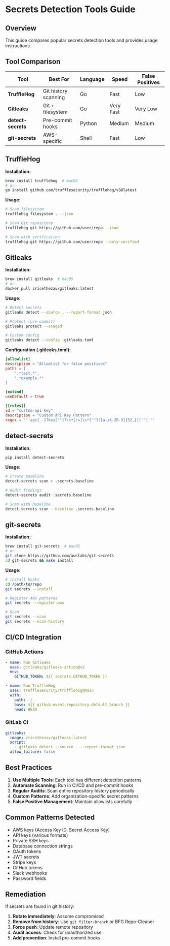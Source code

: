 # Secrets Detection Tools Guide

## Overview

This guide compares popular secrets detection tools and provides usage instructions.

## Tool Comparison

| Tool | Best For | Language | Speed | False Positives |
|------|----------|----------|-------|-----------------|
| **TruffleHog** | Git history scanning | Go | Fast | Low |
| **Gitleaks** | Git + filesystem | Go | Very Fast | Very Low |
| **detect-secrets** | Pre-commit hooks | Python | Medium | Medium |
| **git-secrets** | AWS-specific | Shell | Fast | Low |

## TruffleHog

**Installation:**

```bash
brew install trufflehog  # macOS
# or
go install github.com/trufflesecurity/trufflehog/v3@latest
```

**Usage:**

```bash
# Scan filesystem
trufflehog filesystem . --json

# Scan Git repository
trufflehog git https://github.com/user/repo --json

# Scan with verification
trufflehog git https://github.com/user/repo --only-verified
```

## Gitleaks

**Installation:**

```bash
brew install gitleaks  # macOS
# or
docker pull zricethezav/gitleaks:latest
```

**Usage:**

```bash
# Detect secrets
gitleaks detect --source . --report-format json

# Protect (pre-commit)
gitleaks protect --staged

# Custom config
gitleaks detect --config .gitleaks.toml
```

**Configuration (.gitleaks.toml):**

```toml
[allowlist]
description = "Allowlist for false positives"
paths = [
    ".*test.*",
    ".*example.*"
]

[extend]
useDefault = true

[[rules]]
id = "custom-api-key"
description = "Custom API Key Pattern"
regex = '''api[_-]?key['"]?\s*[:=]\s*['"]([a-zA-Z0-9]{32,})['"]'''
```

## detect-secrets

**Installation:**

```bash
pip install detect-secrets
```

**Usage:**

```bash
# Create baseline
detect-secrets scan > .secrets.baseline

# Audit findings
detect-secrets audit .secrets.baseline

# Scan with baseline
detect-secrets scan --baseline .secrets.baseline
```

## git-secrets

**Installation:**

```bash
brew install git-secrets  # macOS
# or
git clone https://github.com/awslabs/git-secrets
cd git-secrets && make install
```

**Usage:**

```bash
# Install hooks
cd /path/to/repo
git secrets --install

# Register AWS patterns
git secrets --register-aws

# Scan
git secrets --scan
git secrets --scan-history
```

## CI/CD Integration

### GitHub Actions

```yaml
- name: Run Gitleaks
  uses: gitleaks/gitleaks-action@v2
  env:
    GITHUB_TOKEN: ${{ secrets.GITHUB_TOKEN }}

- name: Run TruffleHog
  uses: trufflesecurity/trufflehog@main
  with:
    path: ./
    base: ${{ github.event.repository.default_branch }}
    head: HEAD
```

### GitLab CI

```yaml
gitleaks:
  image: zricethezav/gitleaks:latest
  script:
    - gitleaks detect --source . --report-format json
  allow_failure: false
```

## Best Practices

1. **Use Multiple Tools**: Each tool has different detection patterns
2. **Automate Scanning**: Run in CI/CD and pre-commit hooks
3. **Regular Audits**: Scan entire repository history periodically
4. **Custom Patterns**: Add organization-specific secret patterns
5. **False Positive Management**: Maintain allowlists carefully

## Common Patterns Detected

- AWS keys (Access Key ID, Secret Access Key)
- API keys (various formats)
- Private SSH keys
- Database connection strings
- OAuth tokens
- JWT secrets
- Stripe keys
- GitHub tokens
- Slack webhooks
- Password fields

## Remediation

If secrets are found in git history:

1. **Rotate immediately**: Assume compromised
2. **Remove from history**: Use `git filter-branch` or BFG Repo-Cleaner
3. **Force push**: Update remote repository
4. **Audit access**: Check for unauthorized use
5. **Add prevention**: Install pre-commit hooks
